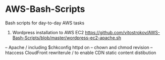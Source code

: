 # AWS-Bash-Scripts
Bash scripts for day-to-day AWS tasks

1. Wordpress installation to AWS EC2
https://github.com/vitostrokov/AWS-Bash-Scripts/blob/master/wordpress-ec2-apache.sh 

– Apache / including $chkconfig httpd on
– chown and chmod revision
– htaccess CloudFront rewriterule / to enable CDN static content distibution
